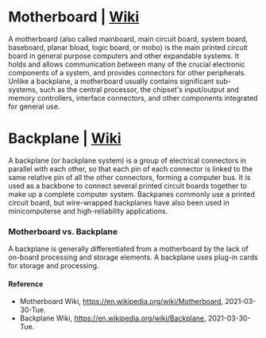 # Motherboard | [Wiki](https://en.wikipedia.org/wiki/Motherboard)
A motherboard (also called mainboard, main circuit board, system board, baseboard, planar bload, logic board, or mobo) is the main printed circuit board in general purpose computers and other expandable systems. It holds and allows communication between many of the crucial electronic components of a system, and provides connectors for other peripherals. Unlike a backplane, a motherboard usually contains significant sub-systems, such as the central processor, the chipset's input/output and memory controllers, interface connectors, and other components integrated for general use.

# Backplane | [Wiki](https://en.wikipedia.org/wiki/Backplane)
A backplane (or backplane system) is a group of electrical connectors in parallel with each other, so that each pin of each connector is linked to the same relative pin of all the other connectors, forming a computer bus. It is used as a backbone to connect several printed circuit boards together to make up a complete computer system. Backpanes commonly use a printed circuit board, but wire-wrapped backplanes have also been used in minicomputerse and high-reliability applications.

### Motherboard vs. Backplane
A backplane is generally differentiated from a motherboard by the lack of on-board processing and storage elements. A backplane uses plug-in cards for storage and processing.

#### Reference
- Motherboard Wiki, https://en.wikipedia.org/wiki/Motherboard, 2021-03-30-Tue.
- Backplane Wiki, https://en.wikipedia.org/wiki/Backplane, 2021-03-30-Tue.
